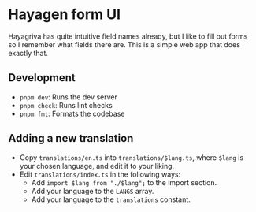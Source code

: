 # Hayagen form UI

Hayagriva has quite intuitive field names already,
but I like to fill out forms so I remember what fields there are.
This is a simple web app that does exactly that.

## Development

- `pnpm dev`: Runs the dev server
- `pnpm check`: Runs lint checks
- `pnpm fmt`: Formats the codebase

## Adding a new translation

+ Copy `translations/en.ts` into `translations/$lang.ts`,
	where `$lang` is your chosen language,
	and edit it to your liking.
+ Edit `translations/index.ts` in the following ways:
	+ Add `import $lang from "./$lang";` to the import section.
	+ Add your language to the `LANGS` array.
	+ Add your language to the `translations` constant.
